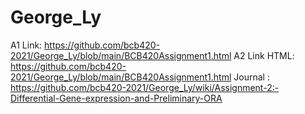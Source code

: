 # George_Ly

A1 Link: https://github.com/bcb420-2021/George_Ly/blob/main/BCB420Assignment1.html
A2 Link HTML: https://github.com/bcb420-2021/George_Ly/blob/main/BCB420Assignment1.html
        Journal : https://github.com/bcb420-2021/George_Ly/wiki/Assignment-2:-Differential-Gene-expression-and-Preliminary-ORA
